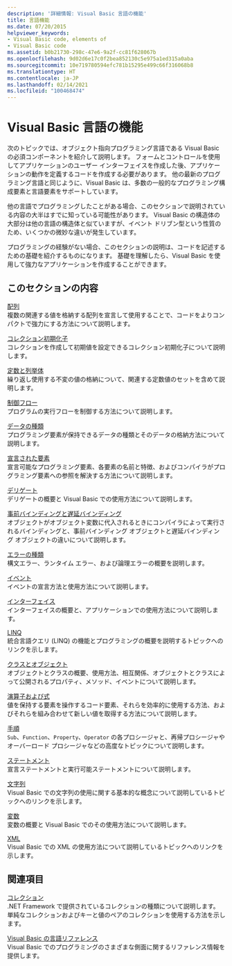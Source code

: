 ```yaml
---
description: '詳細情報: Visual Basic 言語の機能'
title: 言語機能
ms.date: 07/20/2015
helpviewer_keywords:
- Visual Basic code, elements of
- Visual Basic code
ms.assetid: b0b21730-298c-47e6-9a2f-cc81f628067b
ms.openlocfilehash: 9d02d6e17c0f2bea852130c5e975a1ed315a0aba
ms.sourcegitcommit: 10e719780594efc781b15295e499c66f316068b8
ms.translationtype: HT
ms.contentlocale: ja-JP
ms.lasthandoff: 02/14/2021
ms.locfileid: "100468474"
---
```

# <a name="visual-basic-language-features"></a>Visual Basic 言語の機能

次のトピックでは、オブジェクト指向プログラミング言語である Visual Basic の必須コンポーネントを紹介して説明します。 フォームとコントロールを使用してアプリケーションのユーザー インターフェイスを作成した後、アプリケーションの動作を定義するコードを作成する必要があります。 他の最新のプログラミング言語と同じように、Visual Basic は、多数の一般的なプログラミング構成要素と言語要素をサポートしています。  
  
 他の言語でプログラミングしたことがある場合、このセクションで説明されている内容の大半はすでに知っている可能性があります。 Visual Basic の構造体の大部分は他の言語の構造体と似ていますが、イベント ドリブン型という性質のため、いくつかの微妙な違いが発生しています。  
  
 プログラミングの経験がない場合、このセクションの説明は、コードを記述するための基礎を紹介するものになります。 基礎を理解したら、Visual Basic を使用して強力なアプリケーションを作成することができます。  
  
## <a name="in-this-section"></a>このセクションの内容  

 [配列](arrays/index.md)  
 複数の関連する値を格納する配列を宣言して使用することで、コードをよりコンパクトで強力にする方法について説明します。  
  
 [コレクション初期化子](collection-initializers/index.md)  
 コレクションを作成して初期値を設定できるコレクション初期化子について説明します。  
  
 [定数と列挙体](constants-enums/index.md)  
 繰り返し使用する不変の値の格納について、関連する定数値のセットを含めて説明します。  
  
 [制御フロー](control-flow/index.md)  
 プログラムの実行フローを制御する方法について説明します。  
  
 [データの種類](data-types/index.md)  
 プログラミング要素が保持できるデータの種類とそのデータの格納方法について説明します。  
  
 [宣言された要素](declared-elements/index.md)  
 宣言可能なプログラミング要素、各要素の名前と特徴、およびコンパイラがプログラミング要素への参照を解決する方法について説明します。  
  
 [デリゲート](delegates/index.md)  
 デリゲートの概要と Visual Basic での使用方法について説明します。  
  
 [事前バインディングと遅延バインディング](early-late-binding/index.md)  
 オブジェクトがオブジェクト変数に代入されるときにコンパイラによって実行されるバインディングと、事前バインディング オブジェクトと遅延バインディング オブジェクトの違いについて説明します。  
  
 [エラーの種類](error-types.md)  
 構文エラー、ランタイム エラー、および論理エラーの概要を説明します。  
  
 [イベント](events/index.md)  
 イベントの宣言方法と使用方法について説明します。  
  
 [インターフェイス](interfaces/index.md)  
 インターフェイスの概要と、アプリケーションでの使用方法について説明します。  
  
 [LINQ](linq/index.md)  
 統合言語クエリ (LINQ) の機能とプログラミングの概要を説明するトピックへのリンクを示します。  
  
 [クラスとオブジェクト](objects-and-classes/index.md)  
 オブジェクトとクラスの概要、使用方法、相互関係、オブジェクトとクラスによって公開されるプロパティ、メソッド、イベントについて説明します。  
  
 [演算子および式](operators-and-expressions/index.md)  
 値を保持する要素を操作するコード要素、それらを効率的に使用する方法、およびそれらを組み合わせて新しい値を取得する方法について説明します。  
  
 [手順](procedures/index.md)  
 `Sub`、`Function`、`Property`、`Operator` の各プロシージャと、再帰プロシージャやオーバーロード プロシージャなどの高度なトピックについて説明します。  
  
 [ステートメント](statements.md)  
 宣言ステートメントと実行可能ステートメントについて説明します。  
  
 [文字列](strings/index.md)  
 Visual Basic での文字列の使用に関する基本的な概念について説明しているトピックへのリンクを示します。  
  
 [変数](variables/index.md)  
 変数の概要と Visual Basic でのその使用方法について説明します。  
  
 [XML](xml/index.md)  
 Visual Basic での XML の使用方法について説明しているトピックへのリンクを示します。  
  
## <a name="related-sections"></a>関連項目

 [コレクション](../concepts/collections.md)  
 .NET Framework で提供されているコレクションの種類について説明します。 単純なコレクションおよびキーと値のペアのコレクションを使用する方法を示します。  
  
 [Visual Basic の言語リファレンス](../../language-reference/index.md)  
 Visual Basic でのプログラミングのさまざまな側面に関するリファレンス情報を提供します。
